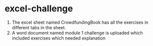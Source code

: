 # excel-challenge

1. The excel sheet named CrowdfundingBook has all the exercises in different tabs in the sheet.
2. A word document named module 1 challenge is uploaded which included exercises which needed explanation
